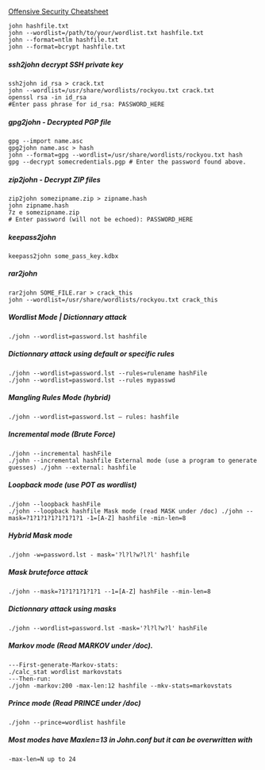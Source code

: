 
[Offensive Security Cheatsheet](https://cheatsheet.haax.fr/passcracking-hashfiles/john_cheatsheet/)

```shell
john hashfile.txt
john --wordlist=/path/to/your/wordlist.txt hashfile.txt
john --format=ntlm hashfile.txt
john --format=bcrypt hashfile.txt
```

##### ssh2john decrypt SSH private key
```shell
ssh2john id_rsa > crack.txt
john --wordlist=/usr/share/wordlists/rockyou.txt crack.txt
openssl rsa -in id_rsa
#Enter pass phrase for id_rsa: PASSWORD_HERE
```

##### gpg2john - Decrypted PGP file
```shell
gpg --import name.asc 
gpg2john name.asc > hash
john --format=gpg --wordlist=/usr/share/wordlists/rockyou.txt hash 
gpg --decrypt somecredentials.pgp # Enter the password found above. 
```

##### zip2john - Decrypt ZIP files
```shell
zip2john somezipname.zip > zipname.hash
john zipname.hash
7z e somezipname.zip
# Enter password (will not be echoed): PASSWORD_HERE
```

##### keepass2john
```shell
keepass2john some_pass_key.kdbx
```

##### rar2john
```shell
rar2john SOME_FILE.rar > crack_this
john --wordlist=/usr/share/wordlists/rockyou.txt crack_this
```

##### Wordlist Mode | Dictionnary attack
```shell
./john --wordlist=password.lst hashfile
```

##### Dictionnary attack using default or specific rules
```shell
./john --wordlist=password.lst --rules=rulename hashFile
./john --wordlist=password.lst --rules mypasswd
```

##### Mangling Rules Mode (hybrid)
```shell
./john --wordlist=password.lst – rules: hashfile
```

##### Incremental mode (Brute Force)
```shell
./john --incremental hashFile
./john --incremental hashfile External mode (use a program to generate guesses) ./john --external: hashfile
```

##### Loopback mode (use POT as wordlist)
```shell
./john --loopback hashFile
./john --loopback hashfile Mask mode (read MASK under /doc) ./john --mask=?1?1?1?1?1?1?1?1 -1=[A-Z] hashfile -min-len=8 
```

##### Hybrid Mask mode
```shell
./john -w=password.lst - mask='?l?l?w?l?l' hashfile
```

##### Mask bruteforce attack
```shell
./john --mask=?1?1?1?1?1?1 --1=[A-Z] hashFile --min-len=8
```

##### Dictionnary attack using masks
```shell
./john --wordlist=password.lst -mask='?l?l?w?l' hashFile
```

##### Markov mode (Read MARKOV under /doc).
```shell
---First-generate-Markov-stats:
./calc_stat wordlist markovstats
---Then-run:
./john -markov:200 -max-len:12 hashfile --mkv-stats=markovstats
```

##### Prince mode (Read PRINCE under /doc)
```shell
./john --prince=wordlist hashfile
```

##### Most modes have Maxlen=13 in John.conf but it can be overwritten with
```shell
-max-len=N up to 24
```
